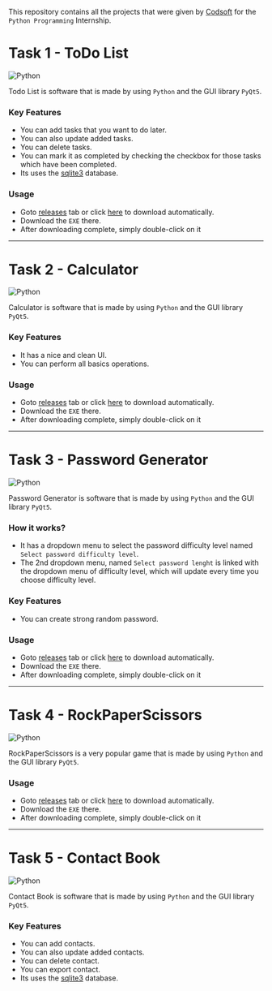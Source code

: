 This repository contains all the projects that were given by [Codsoft](https://codsoft.in/) for the `Python Programming` Internship.
# Task 1 - ToDo List
![Python](https://img.shields.io/badge/python-3670A0?style=for-the-badge&logo=python&logoColor=ffdd54)    

Todo List is software that is made by using  `Python`  and the GUI library  `PyQt5`.

### Key Features
- You can add tasks that you want to do later.
- You can also update added tasks.
- You can delete tasks.
- You can mark it as completed by checking the checkbox for those tasks which have been completed.
- Its uses the [sqlite3](https://docs.python.org/3/library/sqlite3.html) database.

### Usage

- Goto [releases](https://github.com/Ammad-Younas/CodeSoft_Internship/releases/tag/Todo) tab or click [here](https://github.com/Ammad-Younas/CodeSoft_Internship/releases/download/Todo/Task.1.-.Todo.List.exe) to download automatically.
- Download the `EXE` there.
- After downloading complete, simply double-click on it

---

# Task 2 - Calculator
![Python](https://img.shields.io/badge/python-3670A0?style=for-the-badge&logo=python&logoColor=ffdd54)    

Calculator is software that is made by using  `Python`  and the GUI library  `PyQt5`.

### Key Features
- It has a nice and clean UI.
- You can perform all basics operations.

### Usage

- Goto [releases](https://github.com/Ammad-Younas/CodeSoft_Internship/releases/tag/calc) tab or click [here](https://github.com/Ammad-Younas/CodeSoft_Internship/releases/download/calc/Task.2.-.Calculator.exe) to download automatically.
- Download the `EXE` there.
- After downloading complete, simply double-click on it

---

# Task 3 - Password Generator
![Python](https://img.shields.io/badge/python-3670A0?style=for-the-badge&logo=python&logoColor=ffdd54)    

Password Generator is software that is made by using  `Python`  and the GUI library  `PyQt5`.

### How it works?
- It has a dropdown menu to select the password difficulty level named `Select password difficulty level`.
- The 2nd dropdown menu, named `Select password lenght` is linked with the dropdown menu of difficulty level, which will update every time you choose difficulty level.

### Key Features
- You can create strong random password.

### Usage

- Goto [releases](https://github.com/Ammad-Younas/CodeSoft_Internship/releases/tag/pass_gen) tab or click [here](https://github.com/Ammad-Younas/CodeSoft_Internship/releases/download/pass_gen/Task.3.-.Password.Generator.exe) to download automatically.
- Download the `EXE` there.
- After downloading complete, simply double-click on it

---

# Task 4 - RockPaperScissors
![Python](https://img.shields.io/badge/python-3670A0?style=for-the-badge&logo=python&logoColor=ffdd54)    

RockPaperScissors is a very popular game that is made by using  `Python`  and the GUI library  `PyQt5`.

### Usage

- Goto [releases](https://github.com/Ammad-Younas/CodeSoft_Internship/releases/tag/rps) tab or click [here](https://github.com/Ammad-Younas/CodeSoft_Internship/releases/download/rps/Task.4.-.RockPaperScissors.exe) to download automatically.
- Download the `EXE` there.
- After downloading complete, simply double-click on it

---

# Task 5 - Contact Book
![Python](https://img.shields.io/badge/python-3670A0?style=for-the-badge&logo=python&logoColor=ffdd54)    

Contact Book is software that is made by using  `Python`  and the GUI library  `PyQt5`.

### Key Features
- You can add contacts.
- You can also update added contacts.
- You can delete contact.
- You can export contact.
- Its uses the [sqlite3](https://docs.python.org/3/library/sqlite3.html) database.

